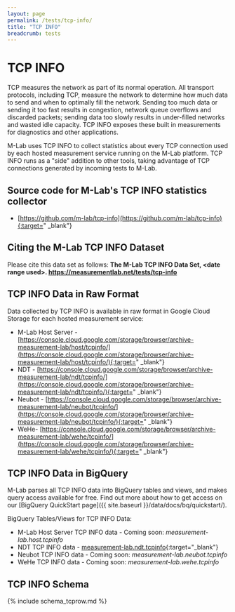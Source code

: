 ```yaml
---
layout: page
permalink: /tests/tcp-info/
title: "TCP INFO"
breadcrumb: tests
---
```


# TCP INFO

TCP measures the network as part of its normal operation. All transport protocols, including TCP, measure the network to determine how much data to send and when to optimally fill the network. Sending too much data or sending it too fast results in congestion, network queue overflows and discarded packets; sending data too slowly results in under-filled networks and wasted idle capacity. TCP INFO exposes these built in measurements for diagnostics and other applications.

M-Lab uses TCP INFO to collect statistics about every TCP connection used by each hosted measurement service running on the M-Lab platform. TCP INFO runs as a "side" addition to other tools, taking advantage of TCP connections generated by incoming tests to M-Lab.

## Source code for M-Lab's TCP INFO statistics collector

* [https://github.com/m-lab/tcp-info](https://github.com/m-lab/tcp-info){:target="
_blank"}

## Citing the M-Lab TCP INFO Dataset

Please cite this data set as follows: **The M-Lab TCP INFO Data Set, &lt;date range used&gt;. https://measurementlab.net/tests/tcp-info**

## TCP INFO Data in Raw Format

Data collected by TCP INFO is available in raw format in Google Cloud Storage for each hosted measurement service:

* M-Lab Host Server - [https://console.cloud.google.com/storage/browser/archive-measurement-lab/host/tcpinfo/](https://console.cloud.google.com/storage/browser/archive-measurement-lab/host/tcpinfo/){:target="
_blank"}
* NDT - [https://console.cloud.google.com/storage/browser/archive-measurement-lab/ndt/tcpinfo/](https://console.cloud.google.com/storage/browser/archive-measurement-lab/ndt/tcpinfo/){:target="
_blank"}
* Neubot - [https://console.cloud.google.com/storage/browser/archive-measurement-lab/neubot/tcpinfo/](https://console.cloud.google.com/storage/browser/archive-measurement-lab/neubot/tcpinfo/){:target="
_blank"}
* WeHe- [https://console.cloud.google.com/storage/browser/archive-measurement-lab/wehe/tcpinfo/](https://console.cloud.google.com/storage/browser/archive-measurement-lab/wehe/tcpinfo/){:target="
_blank"}

## TCP INFO Data in BigQuery

M-Lab parses all TCP INFO data into BigQuery tables and views, and makes query access available for free. Find out more about how to get access on our [BigQuery QuickStart page]({{ site.baseurl }}/data/docs/bq/quickstart/).

BigQuery Tables/Views for TCP INFO Data:

* M-Lab Host Server TCP INFO data - Coming soon: _measurement-lab.host.tcpinfo_
* NDT TCP INFO data - [measurement-lab.ndt.tcpinfo](https://console.cloud.google.com/bigquery&folder&p=measurement-lab&d=ndt&t=tcpinfo&page=table){:target="_blank"}
* Neubot TCP INFO data - Coming soon: _measurement-lab.neubot.tcpinfo_
* WeHe TCP INFO data - Coming soon: _measurement-lab.wehe.tcpinfo_

## TCP INFO Schema

<div class="table-responsive" markdown="1">
{% include schema_tcprow.md %}
</div>
